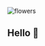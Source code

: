 ![flowers](https://github.com/user-attachments/assets/3ea279af-0ca3-4206-9d75-a13af46fb544)


  ## Hello 👋
